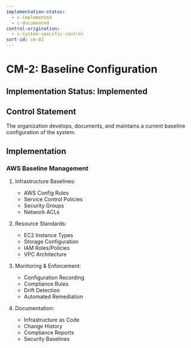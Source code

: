 ```yaml
---
implementation-status:
  - c-implemented
  - c-documented
control-origination:
  - c-system-specific-control
sort-id: cm-02
---
```


# CM-2: Baseline Configuration

## Implementation Status: Implemented

## Control Statement

The organization develops, documents, and maintains a current baseline configuration of the system.

## Implementation

### AWS Baseline Management

1. Infrastructure Baselines:
   - AWS Config Rules
   - Service Control Policies
   - Security Groups
   - Network ACLs

2. Resource Standards:
   - EC2 Instance Types
   - Storage Configuration
   - IAM Roles/Policies
   - VPC Architecture

3. Monitoring & Enforcement:
   - Configuration Recording
   - Compliance Rules
   - Drift Detection
   - Automated Remediation

4. Documentation:
   - Infrastructure as Code
   - Change History
   - Compliance Reports
   - Security Baselines
